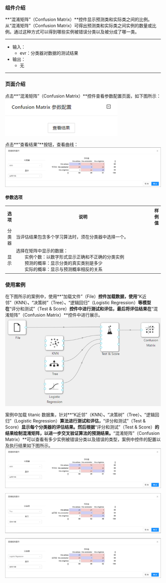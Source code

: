 ### 组件介绍
**“混淆矩阵”（Confusion Matrix）**控件显示预测类和实际类之间的比例。从“混淆矩阵”（Confusion Matrix）可得出预测类和实际类之间实例的数量或比例。通过这种方式可以得到哪些实例被错误分类以及被分成了哪一类。

<hr/>

- 输入：
  - evr：分类器对数据的测试结果
- 输出：
  - 无

<hr/>


### 页面介绍
点击**“混淆矩阵”（Confusion Matrix）**控件查看参数配置页面，如下图所示：  
[ ![](/img/aistudio/evaluate/confusion-matrix/param.png) ](/img/aistudio/evaluate/confusion-matrix/param.png)

点击**“查看结果”**按钮，查看曲线：
[ ![](/img/aistudio/evaluate/confusion-matrix/visualization.png) ](/img/aistudio/evaluate/confusion-matrix/visualization.png)

#### 参数选项
<table>
  <tr>
    <th>选项</th>
    <th width="650">说明</th>
    <th>样例值</th>
  </tr>
  <tr>
      <td>分类器</td> 
      <td>
      当评估结果包含多个学习算法时，须在分类器中选择一个。
      </td> 
      <td></td>
  </tr>
  <tr>
      <td>显示</td> 
      <td>
      选择在矩阵中显示的数据：<br/>
      &emsp;&emsp;实例个数：以数字形式显示正确和不正确的分类实例<br/>
      &emsp;&emsp;预测的概率：显示分类的真实类别是多少<br/>
      &emsp;&emsp;实际的概率：显示与预测概率相反的关系
      </td> 
      <td></td>
  </tr>
</table>

### 使用案例
在下图所示的案例中，使用**“加载文件”（File）**控件加载数据，使用**“K近邻”（KNN）**、**“决策树”（Tree）**、**“逻辑回归”（Logistic Regression）**等模型在**“评分和测试”（Test & Score）**控件中进行测试和评估，最后将评估结果在**“混淆矩阵”（Confusion Matrix）**控件中进行展示。   
[ ![](/img/aistudio/evaluate/confusion-matrix/workflow.png) ](/img/aistudio/evaluate/confusion-matrix/workflow.png)

案例中加载 titanic 数据集，针对**“K近邻”（KNN）**、**“决策树”（Tree）**、**“逻辑回归”（Logistic Regression）**算法进行测试和评估，**“评分和测试”（Test & Score）**显示每个分类器的评估结果。然后根据**“评分和测试”（Test & Score）**的结果绘制混淆矩阵，以进一步交叉验证算法的预测结果。**“混淆矩阵”（Confusion Matrix）**可以查看有多少实例被错误分类以及错误的类型，案例中控件的配置以及执行结果如下图所示。  
[ ![](/img/aistudio/evaluate/confusion-matrix/workflow-result1.png) ](/img/aistudio/evaluate/confusion-matrix/workflow-result1.png)

[ ![](/img/aistudio/evaluate/confusion-matrix/workflow-result2.png) ](/img/aistudio/evaluate/confusion-matrix/workflow-result2.png)

[ ![](/img/aistudio/evaluate/confusion-matrix/workflow-result3.png) ](/img/aistudio/evaluate/confusion-matrix/workflow-result3.png)